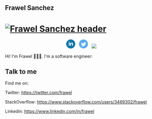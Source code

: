 ## Frawel Sanchez

# [![Frawel Sanchez header](https://user-images.githubusercontent.com/7443172/128084213-92eefdec-57f9-407b-ad29-e699876b3b53.jpeg)](https://www.linkedin.com/in/frawel)

<p align='center'>
<a href="https://www.linkedin.com/in/frawel/"><img height="30" src="https://raw.githubusercontent.com/Frawel/Frawel/master/icons/linkedin.png"></a>&nbsp;&nbsp;
<a href="https://twitter/frawel"><img height="30" src="https://raw.githubusercontent.com/Frawel/Frawel/master/icons/twitter.png?raw=true"></a>&nbsp;&nbsp;
<img src="https://visitor-badge.glitch.me/badge?page_id=frawel.visitor-badge">
</p>


Hi! I'm Frawel 🙋🏽‍♂️. I'm a software engineer:


## Talk to me
Find me on:

Twitter: https://twitter.com/frawel

StackOverflow: https://www.stackoverflow.com/users/3469302/frawel

Linkedin: https://www.linkedin.com/in/frawel
